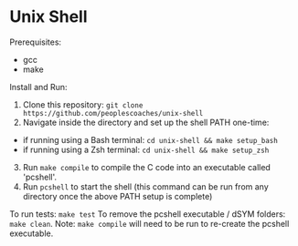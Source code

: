 # Unix Shell

Prerequisites:
- gcc
- make

Install and Run:
1. Clone this repository: `git clone https://github.com/peoplescoaches/unix-shell`
2. Navigate inside the directory and set up the shell PATH one-time: 
  - if running using a Bash terminal: `cd unix-shell && make setup_bash`
  - if running using a Zsh terminal: `cd unix-shell && make setup_zsh`
3. Run `make compile` to compile the C code into an executable called 'pcshell'.
4.  Run `pcshell` to start the shell (this command can be run from any directory once the above PATH setup is complete)


To run tests: `make test`
To remove the pcshell executable / dSYM folders: `make clean`. Note: `make compile` will need to be run to re-create the pcshell executable.
